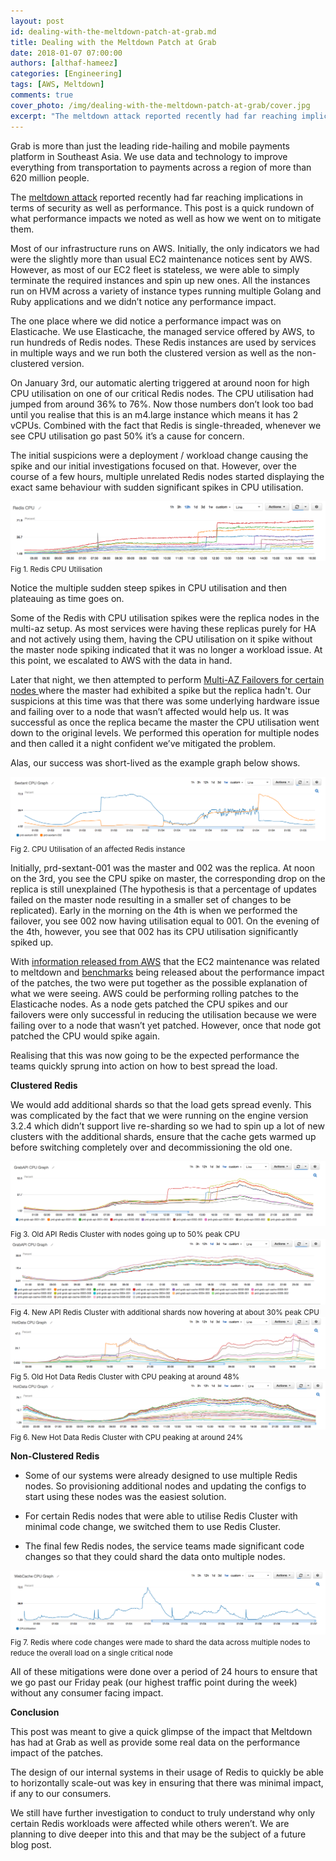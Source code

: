 ```yaml
---
layout: post
id: dealing-with-the-meltdown-patch-at-grab.md
title: Dealing with the Meltdown Patch at Grab
date: 2018-01-07 07:00:00
authors: [althaf-hameez]
categories: [Engineering]
tags: [AWS, Meltdown]
comments: true
cover_photo: /img/dealing-with-the-meltdown-patch-at-grab/cover.jpg
excerpt: "The meltdown attack reported recently had far reaching implications in terms of security as well as performance. This post is a quick rundown of what performance impacts we noted as well as how we went on to mitigate them."
---
```


Grab is more than just the leading ride-hailing and mobile payments platform in Southeast Asia. We use data and technology to improve everything from transportation to payments across a region of more than 620 million people.

The [meltdown attack](http://meltdownattack.com/) reported recently had far reaching implications in terms of security as well as performance. This post is a quick rundown of what performance impacts we noted as well as how we went on to mitigate them.

Most of our infrastructure runs on AWS. Initially, the only indicators we had were the slightly more than usual EC2 maintenance notices sent by AWS. However, as most of our EC2 fleet is stateless, we were able to simply terminate the required instances and spin up new ones. All the instances run on HVM across a variety of instance types running multiple Golang and Ruby applications and we didn’t notice any performance impact.

The one place where we did notice a performance impact was on Elasticache. We use Elasticache, the managed service offered by AWS, to run hundreds of Redis nodes. These Redis instances are used by services in multiple ways and we run both the clustered version as well as the non-clustered version.

On January 3rd, our automatic alerting triggered at around noon for high CPU utilisation on one of our critical Redis nodes. The CPU utilisation had jumped from around 36% to 76%. Now those numbers don’t look too bad until you realise that this is an m4.large instance which means it has 2 vCPUs. Combined with the fact that Redis is single-threaded, whenever we see CPU utilisation go past 50% it’s a cause for concern.

The initial suspicions were a deployment / workload change causing the spike and our initial investigations focused on that. However, over the course of a few hours, multiple unrelated Redis nodes started displaying the exact same behaviour with sudden significant spikes in CPU utilisation.

<div class="post-image-section">
  <img alt="Fig 1. Redis CPU Utilisation" src="/img/dealing-with-the-meltdown-patch-at-grab/redis-cpu.png">
  <small class="post-image-caption">Fig 1. Redis CPU Utilisation</small>
</div>

Notice the multiple sudden steep spikes in CPU utilisation and then plateauing as time goes on.

Some of the Redis with CPU utilisation spikes were the replica nodes in the multi-az setup. As most services were having these replicas purely for HA and not actively using them, having the CPU utilisation on it spike without the master node spiking indicated that it was no longer a workload issue. At this point, we escalated to AWS with the data in hand.

Later that night, we then attempted to perform [Multi-AZ Failovers for certain nodes ](https://docs.aws.amazon.com/AmazonElastiCache/latest/UserGuide/AutoFailover.html) where the master had exhibited a spike but the replica hadn't. Our suspicions at this time was that there was some underlying hardware issue and failing over to a node that wasn’t affected would help us. It was successful as once the replica became the master the CPU utilisation went down to the original levels. We performed this operation for multiple nodes and then called it a night confident we’ve mitigated the problem.

Alas, our success was short-lived as the example graph below shows.

<div class="post-image-section">
  <img alt="Fig 2. CPU Utilisation of an affected Redis instance" src="/img/dealing-with-the-meltdown-patch-at-grab/sextant-cpu.png">
  <small class="post-image-caption">Fig 2. CPU Utilisation of an affected Redis instance</small>
</div>

Initially, prd-sextant-001 was the master and 002 was the replica. At noon on the 3rd, you see the CPU spike on master, the corresponding drop on the replica is still unexplained (The hypothesis is that a percentage of updates failed on the master node resulting in a smaller set of changes to be replicated). Early in the morning on the 4th is when we performed the failover, you see 002 now having utilisation equal to 001. On the evening of the 4th, however, you see that 002 has its CPU utilisation significantly spiked up.

With [information released from AWS](https://aws.amazon.com/security/security-bulletins/AWS-2018-013/) that the EC2 maintenance was related to meltdown and [benchmarks](https://www.phoronix.com/scan.php?page=article&item=linux-415-x86pti&num=1) being released about the performance impact of the patches, the two were put together as the possible explanation of what we were seeing. AWS could be performing rolling patches to the Elasticache nodes. As a node gets patched the CPU spikes and our failovers were only successful in reducing the utilisation because we were failing over to a node that wasn’t yet patched. However, once that node got patched the CPU would spike again.

Realising that this was now going to be the expected performance the teams quickly sprung into action on how to best spread the load.

**Clustered Redis**

We would add additional shards so that the load gets spread evenly. This was complicated by the fact that we were running on the engine version 3.2.4 which didn’t support live re-sharding so we had to spin up a lot of new clusters with the additional shards, ensure that the cache gets warmed up before switching completely over and decommissioning the old one.

<div class="post-image-section">
  <img alt="Fig 3. Old API Redis Cluster with nodes going up to 50% peak CPU" src="/img/dealing-with-the-meltdown-patch-at-grab/grab-api-cpu.png">
  <small class="post-image-caption">Fig 3. Old API Redis Cluster with nodes going up to 50% peak CPU</small>
</div>

<div class="post-image-section">
  <img alt="Fig 4. New API Redis Cluster with additional shards now hovering at about 30% peak CPU" src="/img/dealing-with-the-meltdown-patch-at-grab/grab-api-cpu-2.png">
  <small class="post-image-caption">Fig 4. New API Redis Cluster with additional shards now hovering at about 30% peak CPU</small>
</div>

<div class="post-image-section">
  <img alt="Fig 5. Old Hot Data Redis Cluster with CPU peaking at around 48%" src="/img/dealing-with-the-meltdown-patch-at-grab/hot-data-cpu.png">
  <small class="post-image-caption">Fig 5. Old Hot Data Redis Cluster with CPU peaking at around 48%</small>
</div>

<div class="post-image-section">
  <img alt="Fig 6. New Hot Data Redis Cluster with CPU peaking at around 24%" src="/img/dealing-with-the-meltdown-patch-at-grab/hot-data-cpu-2.png">
  <small class="post-image-caption">Fig 6. New Hot Data Redis Cluster with CPU peaking at around 24%</small>
</div>

**Non-Clustered Redis**

* Some of our systems were already designed to use multiple Redis nodes. So provisioning additional nodes and updating the configs to start using these nodes was the easiest solution.

* For certain Redis nodes that were able to utilise Redis Cluster with minimal code change, we switched them to use Redis Cluster.

* The final few Redis nodes, the service teams made significant code changes so that they could shard the data onto multiple nodes.

<div class="post-image-section">
  <img alt="Fig 7. Redis where code changes were made to shard the data across multiple nodes to reduce the overall load on a single critical node" src="/img/dealing-with-the-meltdown-patch-at-grab/web-cache.png">
  <small class="post-image-caption">Fig 7. Redis where code changes were made to shard the data across multiple nodes to reduce the overall load on a single critical node</small>
</div>

All of these mitigations were done over a period of 24 hours to ensure that we go past our Friday peak (our highest traffic point during the week) without any consumer facing impact.

**Conclusion**

This post was meant to give a quick glimpse of the impact that Meltdown has had at Grab as well as provide some real data on the performance impact of the patches.

The design of our internal systems in their usage of Redis to quickly be able to horizontally scale-out was key in ensuring that there was minimal impact, if any to our consumers.

We still have further investigation to conduct to truly understand why only certain Redis workloads were affected while others weren’t. We are planning to dive deeper into this and that may be the subject of a future blog post.
